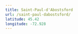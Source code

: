 ```yaml
---
title: Saint-Paul-d'Abostsford
url: /saint-paul-dabostsford/
latitude: 45.42
longitude: -72.928
---
```

